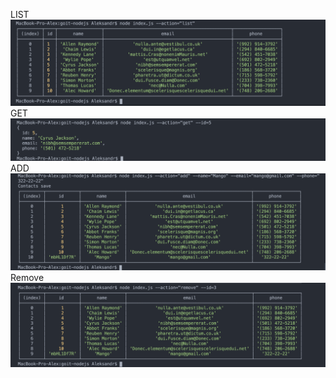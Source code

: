 LIST
!["List contacts"](https://raw.githubusercontent.com/AleksandrRedka/goit-nodejs/01-node-basics/list-contacts.png)
GET
!["Get contact by id"](https://raw.githubusercontent.com/AleksandrRedka/goit-nodejs/01-node-basics/get-contact.png)
ADD
!["Add contact"](https://raw.githubusercontent.com/AleksandrRedka/goit-nodejs/01-node-basics/add-contact.png)
Remove
!["Add contact"](https://raw.githubusercontent.com/AleksandrRedka/goit-nodejs/01-node-basics/remove-contact.png)
